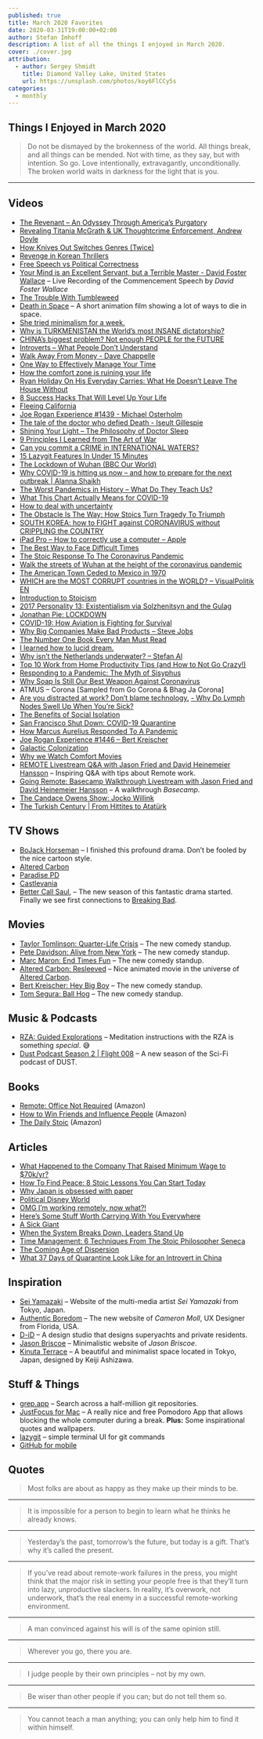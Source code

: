 ```yaml
---
published: true
title: March 2020 Favorites
date: 2020-03-31T19:00:00+02:00
author: Stefan Imhoff
description: A list of all the things I enjoyed in March 2020.
cover: ./cover.jpg
attribution:
  - author: Sergey Shmidt
    title: Diamond Valley Lake, United States
    url: https://unsplash.com/photos/koy6FlCCy5s
categories:
  - monthly
---
```


## Things I Enjoyed in March 2020

<Blockquote author="L. R. Knost">

Do not be dismayed by the brokenness of the world. All things break, and all things can be mended. Not with time, as they say, but with intention. So go. Love intentionally, extravagantly, unconditionally. The broken world waits in darkness for the light that is you.

</Blockquote>

---

## Videos

- [The Revenant – An Odyssey Through America’s Purgatory](https://youtu.be/T7BNzk2oJA0) <Flag label="13:59" />
- [Revealing Titania McGrath & UK Thoughtcrime Enforcement, Andrew Doyle](https://youtu.be/tJlbkCcKnHw) <Flag label="1:01:14" />
- [How Knives Out Switches Genres (Twice)](https://youtu.be/AfF7-vJJBNY) <Flag label="7:31" />
- [Revenge in Korean Thrillers](https://youtu.be/i0kMVeVZRws) <Flag label="15:17" />
- [Free Speech vs Political Correctness](https://youtu.be/P4nhjOuboKc) <Flag label="24:05" />
- [Your Mind is an Excellent Servant, but a Terrible Master - David Foster Wallace](https://youtu.be/OsAd4HGJS4o) <Flag label="23:28" /> – Live Recording of the Commencement Speech by _David Foster Wallace_
- [The Trouble With Tumbleweed](https://youtu.be/hsWr_JWTZss) <Flag label="6:41" />
- [Death in Space](https://youtu.be/2ESuxKRuEvo) <Flag label="0:40" /> – A short animation film showing a lot of ways to die in space.
- [She tried minimalism for a week.](https://youtu.be/kgMtMUDL51M) <Flag label="14:59" />
- [Why is TURKMENISTAN the World’s most INSANE dictatorship?](https://youtu.be/mk6wZSVntNM) <Flag label="17:00" />
- [CHINA’s biggest problem? Not enough PEOPLE for the FUTURE](https://youtu.be/y4qFVuXEe-8) <Flag label="13:21" />
- [Introverts – What People Don’t Understand](https://youtu.be/g-ixbvMlNig) <Flag label="7:29" />
- [Walk Away From Money - Dave Chappelle](https://youtu.be/3TU7dGpvFEo) <Flag label="5:23" />
- [One Way to Effectively Manage Your Time](https://youtu.be/sb9Si5ih3os) <Flag label="10:26" />
- [How the comfort zone is ruining your life](https://youtu.be/0h-IAlNjd4Q) <Flag label="8:50" />
- [Ryan Holiday On His Everyday Carries: What He Doesn’t Leave The House Without](https://youtu.be/oaXMijw241c) <Flag label="7:29" />
- [8 Success Hacks That Will Level Up Your Life](https://youtu.be/govmnjHxMUc) <Flag label="36:20" />
- [Fleeing California](https://youtu.be/6Svc7GLUqd4) <Flag label="13:44" />
- [Joe Rogan Experience #1439 - Michael Osterholm](https://youtu.be/E3URhJx0NSw) <Flag label="1:34:10" />
- [The tale of the doctor who defied Death - Iseult Gillespie](https://youtu.be/yJ9UtAmjs7Y) <Flag label="5:27" />
- [Shining Your Light – The Philosophy of Doctor Sleep](https://youtu.be/8Te5Gv9VOb8) <Flag label="16:14" />
- [9 Principles I Learned from The Art of War](https://youtu.be/gPZ_hEXbq9M) <Flag label="15:24" />
- [Can you commit a CRIME in INTERNATIONAL WATERS?](https://youtu.be/ivhWqp7O39c) <Flag label="14:11" />
- [15 Lazygit Features In Under 15 Minutes](https://youtu.be/CPLdltN7wgE) <Flag label="12:11" />
- [The Lockdown of Wuhan (BBC Our World)](https://youtu.be/hGWlE4uiPJw) <Flag label="22:49" />
- [Why COVID-19 is hitting us now – and how to prepare for the next outbreak | Alanna Shaikh](https://youtu.be/JGTtGCq9grE) <Flag label="16:19" />
- [The Worst Pandemics in History – What Do They Teach Us?](https://youtu.be/_uL0ZgV6POc) <Flag label="7:39" />
- [What This Chart Actually Means for COVID-19](https://youtu.be/fgBla7RepXU) <Flag label="8:20" />
- [How to deal with uncertainty](https://youtu.be/jvDDPpxa-Vk) <Flag label="8:03" />
- [The Obstacle Is The Way: How Stoics Turn Tragedy To Triumph](https://youtu.be/y1lHP1Pf-xk) <Flag label="10:20" />
- [SOUTH KOREA: how to FIGHT against CORONAVIRUS without CRIPPLING the COUNTRY](https://youtu.be/BS0qoRyapUI) <Flag label="17:32" />
- [iPad Pro – How to correctly use a computer – Apple](https://youtu.be/w0P0FQ770dE) <Flag label="1:40" />
- [The Best Way to Face Difficult Times](https://youtu.be/dTfyrfnwouE) <Flag label="6:42" />
- [The Stoic Response To The Coronavirus Pandemic](https://youtu.be/5WRd85r5VDE) <Flag label="3:59" />
- [Walk the streets of Wuhan at the height of the coronavirus pandemic](https://youtu.be/hgRaxU8EohE) <Flag label="3:46" />
- [The American Town Ceded to Mexico in 1970](https://youtu.be/okljAsg5Dy4) <Flag label="6:29" />
- [WHICH are the MOST CORRUPT countries in the WORLD? – VisualPolitik EN](https://youtu.be/GMpiUZ-KAqs) <Flag label="6:29" />
- [Introduction to Stoicism](https://youtu.be/KkZu-iwGZek) <Flag label="22:21" />
- [2017 Personality 13: Existentialism via Solzhenitsyn and the Gulag](https://youtu.be/w84uRYq0Uc8) <Flag label="1:41:03" />
- [Jonathan Pie: LOCKDOWN](https://youtu.be/AnZ_5cm5eXA) <Flag label="7:10" />
- [COVID-19: How Aviation is Fighting for Survival](https://youtu.be/VX2e2iEg_pM) <Flag label="10:54" />
- [Why Big Companies Make Bad Products – Steve Jobs](https://youtu.be/p6PgHFS48gY) <Flag label="7:28" />
- [The Number One Book Every Man Must Read](https://youtu.be/rJ8IaZ4MXWo) <Flag label="10:01" />
- [I learned how to lucid dream.](https://youtu.be/B8yJeNa-bPU) <Flag label="14:12" />
- [Why isn’t the Netherlands underwater? – Stefan Al](https://youtu.be/25LW_PG2ZuI) <Flag label="5:23" />
- [Top 10 Work from Home Productivity Tips (and How to Not Go Crazy!)](https://youtu.be/PLBYYdg0sfs) <Flag label="18:21" />
- [Responding to a Pandemic: The Myth of Sisyphus](https://youtu.be/c2_t3M_vSsg) <Flag label="12:52" />
- [Why Soap Is Still Our Best Weapon Against Coronavirus](https://youtu.be/ls8P68lqwWQ) <Flag label="13:54" />
- ATMUS – Corona [Sampled from Go Corona & Bhag Ja Corona]<Flag label="1:54" />
- [Are you distracted at work? Don’t blame technology.](https://youtu.be/EosCR4Z70F4) <Flag label="3:37" />
  [- Why Do Lymph Nodes Swell Up When You’re Sick?](https://youtu.be/cN0cTTRuFDk) <Flag label="8:45" />
- [The Benefits of Social Isolation](https://youtu.be/nxQe9bPDW5E) <Flag label="10:03" />
- [San Francisco Shut Down: COVID-19 Quarantine](https://youtu.be/uWYdU5weIxc) <Flag label="3:34" />
- [How Marcus Aurelius Responded To A Pandemic](https://youtu.be/Em_qw-r6CMg) <Flag label="6:42" />
- [Joe Rogan Experience #1446 – Bert Kreischer](https://youtu.be/Q0V6KIZiXco) <Flag label="3:21:26" />
- [Galactic Colonization](https://youtu.be/c7OeeGcMFMc) <Flag label="23:34" />
- [Why we Watch Comfort Movies](https://youtu.be/-cMNRomN6XQ) <Flag label="8:41" />
- [REMOTE Livestream Q&A with Jason Fried and David Heinemeier Hansson](https://youtu.be/KPKOVT4vZD4) <Flag label="2:04:12" /> – Inspiring Q&A with tips about Remote work.
- [Going Remote: Basecamp Walkthrough Livestream with Jason Fried and David Heinemeier Hansson](https://youtu.be/CFzvA1dEvd8) <Flag label="1:46:20" /> – A walkthrough _Basecamp_.
- [The Candace Owens Show: Jocko Willink](https://youtu.be/N4IrIq2O3RQ) <Flag label="51:06" />
- [The Turkish Century | From Hittites to Atatürk](https://youtu.be/XgjiJHV8P0w) <Flag label="1:46:43" />

## TV Shows

- [BoJack Horseman](https://www.themoviedb.org/tv/61222-bojack-horseman) <Flag label="6" /> <NetflixFlag id="70300800" /> – I finished this profound drama. Don’t be fooled by the nice cartoon style.
- [Altered Carbon](https://www.themoviedb.org/tv/68421-altered-carbon) <Flag label="2" /> <NetflixFlag id="80097140" />
- [Paradise PD](https://www.themoviedb.org/tv/81983-paradise-pd) <Flag label="2" /> <NetflixFlag id="80191522" />
- [Castlevania](https://www.themoviedb.org/tv/71024-castlevania) <Flag label="3" /> <NetflixFlag id="80095241" />
- [Better Call Saul](https://www.themoviedb.org/tv/60059-better-call-saul), <Flag label="5" /> <NetflixFlag id="80021955" /> – The new season of this fantastic drama started. Finally we see first connections to [Breaking Bad](https://www.themoviedb.org/tv/1396-breaking-bad).

## Movies

- [Taylor Tomlinson: Quarter-Life Crisis](https://www.themoviedb.org/movie/671652-taylor-tomlinson-quarter-life-crisis) <NetflixFlag id="81157965" /> – The new comedy standup.
- [Pete Davidson: Alive from New York](https://www.themoviedb.org/movie/673768-pete-davidson-alive-from-new-york) <NetflixFlag id="81073637" /> – The new comedy standup.
- [Marc Maron: End Times Fun](https://www.themoviedb.org/movie/675595-marc-maron-end-times-fun) <NetflixFlag id="81040891" /> – The new comedy standup.
- [Altered Carbon: Resleeved](https://www.themoviedb.org/movie/665251) <NetflixFlag id="81001991" /> – Nice animated movie in the universe of [Altered Carbon](https://www.themoviedb.org/tv/68421-altered-carbon).
- [Bert Kreischer: Hey Big Boy](https://www.themoviedb.org/movie/675267-bert-kreischer-hey-big-boy) <NetflixFlag id="81128796" /> – The new comedy standup.
- [Tom Segura: Ball Hog](https://www.themoviedb.org/movie/676601-tom-segura-ball-hog) <NetflixFlag id="81143584" /> – The new comedy standup.

## Music & Podcasts

- [RZA: Guided Explorations](https://open.spotify.com/playlist/41ZulnSS3IIlk14X8HwNR0) – Meditation instructions with the RZA is something _special_. 😅
- [Dust Podcast Season 2 | Flight 008](https://www.watchdust.com/audio/) – A new season of the Sci-Fi podcast of DUST.

## Books

- [Remote: Office Not Required](https://www.goodreads.com/book/show/17316682-remote) (<AffiliateLink asin="0804137501">Amazon</AffiliateLink>)
- [How to Win Friends and Influence People](https://www.goodreads.com/book/show/4865.How_to_Win_Friends_and_Influence_People) (<AffiliateLink asin="0762462019">Amazon</AffiliateLink>)
- [The Daily Stoic](https://www.goodreads.com/book/show/29093292-the-daily-stoic) (<AffiliateLink asin="0735211736">Amazon</AffiliateLink>)

<Row variant="variable" minWidth="110px" marginBottom>
  <AmazonBook asin="0804137501" size="large" />
  <AmazonBook asin="0762462019" size="large" />
  <AmazonBook asin="0735211736" size="large" />
</Row>

## Articles

- [What Happened to the Company That Raised Minimum Wage to \$70k/yr?](https://kottke.org/20/02/what-happened-to-the-company-that-raised-minimum-wage-to-70kyr)
- [How To Find Peace: 8 Stoic Lessons You Can Start Today](https://dailystoic.com/how-to-find-peace-8-stoic-lessons-you-can-start-today/)
- [Why Japan is obsessed with paper](https://www.bbc.com/future/article/20200204-japans-intriguing-love-of-paper)
- [Political Disney World](https://waitbutwhy.com/2019/12/political-disney-world.html)
- [OMG I’m working remotely, now what?!](https://benediktlehnert.github.io/)
- [Here’s Some Stuff Worth Carrying With You Everywhere](https://ryanholiday.net/heres-some-stuff-worth-carrying-with-you-everywhere/)
- [A Sick Giant](https://waitbutwhy.com/2020/01/sick-giant.html)
- [When the System Breaks Down, Leaders Stand Up](https://dailystoic.com/marcus-aurelius-leadership-during-a-pandemic/)
- [Time Management: 6 Techniques From The Stoic Philosopher Seneca](https://dailystoic.com/time-management-6-techniques-from-the-stoic-philosopher-seneca/)
- [The Coming Age of Dispersion](https://quillette.com/2020/03/25/the-coming-age-of-dispersion/)
- [What 37 Days of Quarantine Look Like for an Introvert in China](https://introvertdear.com/news/what-37-days-of-quarantine-look-like-for-an-introvert-in-china/)

## Inspiration

- [Sei Yamazaki](seiyamazaki.com/) – Website of the multi-media artist _Sei Yamazaki_ from Tokyo, Japan.
- [Authentic Boredom](http://cameronmoll.com/) – The new website of _Cameron Moll_, UX Designer from Florida, USA.
- [D-iD](https://d-id.uk/) – A design studio that designs superyachts and private residents.
- [Jason Briscoe](http://jasonbriscoe.com/) – Minimalistic website of _Jason Briscoe_.
- [Kinuta Terrace](https://minimalissimo.com/articles/kinuta-terrace) – A beautiful and minimalist space located in Tokyo, Japan, designed by Keiji Ashizawa.

## Stuff & Things

- [grep.app](https://grep.app/) – Search across a half-million git repositories.
- [JustFocus for Mac](https://climstudio.com/justfocus/) – A really nice and free Pomodoro App that allows blocking the whole computer during a break. **Plus:** Some inspirational quotes and wallpapers.
- [lazygit](https://github.com/jesseduffield/lazygit) – simple terminal UI for git commands
- [GitHub for mobile](https://github.com/mobile/)

## Quotes

<Blockquote author="Abraham Lincoln">

Most folks are about as happy as they make up their minds to be.

</Blockquote>

---

<Blockquote author="Epictetus">

It is impossible for a person to begin to learn what he thinks he already knows.

</Blockquote>

---

<Blockquote author="Bil Keane">

Yesterday’s the past, tomorrow’s the future, but today is a gift. That’s why it’s called the present.

</Blockquote>

---

<Blockquote author="David Heinemeier Hansson & Jason Fried" source="Remote: Office Not Required">

If you’ve read about remote-work failures in the press, you might think that the major risk in setting your people free is that they’ll turn into lazy, unproductive slackers. In reality, it’s overwork, not underwork, that’s the real enemy in a successful remote-working environment.

</Blockquote>

---

<Blockquote author="Dale Carnegie" source="How to Win Friends and Influence People">

A man convinced against his will is of the same opinion still.

</Blockquote>

---

<Blockquote author="Jon Kabat-Zinn">

Wherever you go, there you are.

</Blockquote>

---

<Blockquote author="Martin Luther King">

I judge people by their own principles – not by my own.

</Blockquote>

---

<Blockquote author="Philip Dormer Stanhope (4th Earl of Chesterfield)">

Be wiser than other people if you can; but do not tell them so.

</Blockquote>

---

<Blockquote author="Galileo Galilei">

You cannot teach a man anything; you can only help him to find it within himself.

</Blockquote>
